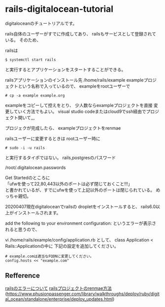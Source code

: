 # rails-digitalocean-tutorial
digitaloceanのチュートリアルです。

rails自体のユーザーがすでに作成してあり、
railsもサービスとして登録されている。
そのため、

railsは

```
$ systemctl start rails
```

と実行するとアプリケーションをスタートすることができる。

railsアプリケーションのインストール先
/home/rails/example
exampleプロジェクトという名称で入っているので、
exampleをrootユーザーで
```
# cp -a example example.org
```

exampleをコピーして控えをとり、
少人数ならexampleプロジェクトを直接
変更していく方法でもよい。
visual studio codeまたはcloud9でssh経由でプロジェクト開いて,,,

プロジェクが完成したら、
exampleプロジェクトをrenmae

railsユーザーに変更するときは
rootユーザー時に
```
# sudo -i -u rails
```

と実行するタイポではない。
rails,postgresのパスワード

/root/.digitalocean.passwords

Get Startedのところに  
「ufwを使って22,80,443以外のポートは必ず閉じておくこと!!!」  
と書かれているが、すでにufwを使って上記以外のポートは閉じられている。
めっちゃ親切。

20200407現在digitaloceanでrailsの
dropletをインストールすると、
rails6.0以上がインストールされます。

add the following to your environment configuration:
というエラーが表示されると思うので、

vi /home/rails/example/config/application.rb
として、
class Application < Rails::Applicationの中に
下記の設定を追加してください。

```
# example.comは適当なFQDNに変更してください。
config.hosts << "example.com"
```

## Refference
[railsのエラーについて](https://qiita.com/taiteam/items/a37c60fc15c1aa5bb606)
[railsプロジェクトのrenmae方法](https://qiita.com/ryoya-s/items/66e426f1a0dd5d87cd6f)
(https://www.phusionpassenger.com/library/walkthroughs/deploy/ruby/digital_ocean/standalone/enterprise/deploy_updates.html)
